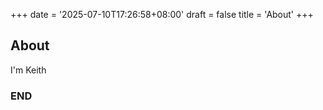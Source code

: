 +++
date = '2025-07-10T17:26:58+08:00'
draft = false
title = 'About'
+++

## About

I'm Keith


### END
